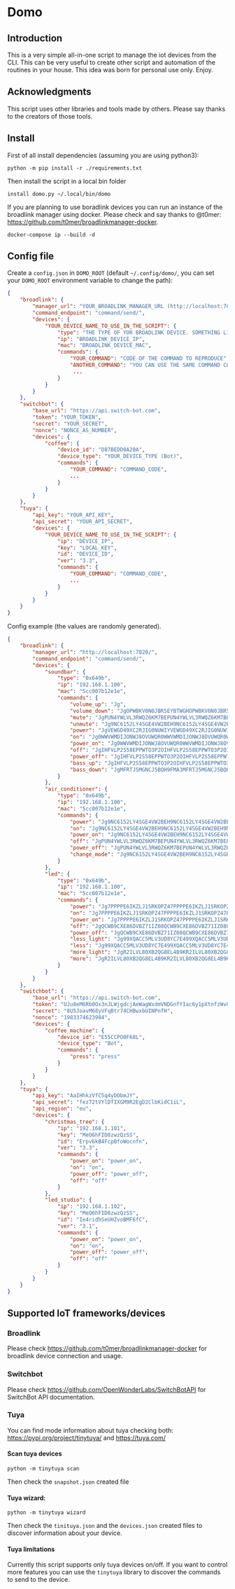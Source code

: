 # Domo

## Introduction
This is a very simple all-in-one script to manage the iot devices from the CLI.
This can be very useful to create other script and automation of the routines in your house.
This idea was born for personal use only. Enjoy.

## Acknowledgments
This script uses other libraries and tools made by others. Please say thanks to the creators of those tools.

## Install

First of all install dependencies (assuming you are using python3):
```shell
python -m pip install -r ./requirements.txt
```

Then install the script in a local bin folder
```shell
install domo.py ~/.local/bin/domo
```

If you are planning to use boradlink devices you can run an instance of the broadlink manager using docker.
Please check and say thanks to @t0mer: https://github.com/t0mer/broadlinkmanager-docker.
```shell
docker-compose ip --build -d
```

## Config file

Create a `config.json` in `DOMO_ROOT` (default `~/.config/domo/`, you can set your `DOMO_ROOT` environment variable to change the path):

```json
{
    "broadlink": {
        "manager_url": "YOUR_BROADLINK_MANAGER_URL (http://localhost:7020/)",
        "command_endpoint": "command/send/",
        "devices": {
            "YOUR_DEVICE_NAME_TO_USE_IN_THE_SCRIPT": {
                "type": "THE TYPE OF YOR BROADLINK DEVICE. SOMETHING LIKE 0x649b. CHECK: https://github.com/t0mer/broadlinkmanager-docker",
                "ip": "BROADLINK_DEVICE_IP",
                "mac": "BROADLINK_DEVICE_MAC",
                "commands": {
                    "YOUR_COMMAND": "CODE OF THE COMMAND TO REPRODUCE",
                    "ANOTHER_COMMAND": "YOU CAN USE THE SAME COMMAND CODE TO CREATE ALIASES",
                     ...
                }
            }
        }
    },
    "switchbot": {
        "base_url": "https://api.switch-bot.com",
        "token": "YOUR_TOKEN",
        "secret": "YOUR_SECRET",
        "nonce": "NONCE_AS_NUMBER",
        "devices": {
            "coffee": {
                "device_id": "D87BEDD0A20A",
                "device_type": "YOUR_DEVICE_TYPE (Bot)",
                "commands": {
                    "YOUR_COMMAND": "COMMAND_CODE",
                    ...
                }
            }
        }
    },
    "tuya": {
        "api_key": "YOUR_API_KEY",
        "api_secret": "YOUR_API_SECRET",
        "devices": {
            "YOUR_DEVICE_NAME_TO_USE_IN_THE_SCRIPT": {
                "ip": "DEVICE_IP",
                "key": "LOCAL_KEY",
                "id": "DEVICE_ID",
                "ver": "3.3",
                "commands": {
                    "YOUR_COMMAND": "COMMAND_CODE",
                    ...
                }
            }
        }
    }
}
```

Config example (the values are randomly generated).
```json
{
    "broadlink": {
        "manager_url": "http://localhost:7020/",
        "command_endpoint": "command/send/",
        "devices": {
            "soundbar": {
                "type": "0x649b",
                "ip": "192.168.1.100",
                "mac": "5cc007b12e1e",
                "commands": {
                    "volume_up": "Jg",
                    "volume_down": "JgOPWBKV0N0JBR5EYBTWGHOPWBKV0N0JBR5EYBTWGHOPWBKV0N0JBR5EYBTWGHOPWBKV0N0JBR5EYBTWGHOPWBKV0N0JBR5EYBTWGHOPWBKV0N0JBR5EYBTWGHOPWBKV0N0JBR5EYBTWGHOPWBKV0N0JBR5EYBTWGHOPWBKV0N0JBR5EYBTWGHOPWBKV0N0JBR5EYBTWGH==",
                    "mute": "JgPUN4YWLVL3RWQZ6KM7BEPUN4YWLVL3RWQZ6KM7BEPUN4YWLVL3RWQZ6KM7BEPUN4YWLVL3RWQZ6KM7BEPUN4YWLVL3RWQZ6KM7BEPUN4YWLVL3RWQZ6KM7BEPUN4YWLVL3RWQZ6KM7BEPUN4YWLVL3RWQZ6KM7BEPUN4YWLVL3RWQZ6KM7BEPUN4YWLVL3RWQZ6KM7BE==",
                    "unmute": "Jg9NC6152LY4SGE4VW2BEH9NC6152LY4SGE4VW2BEH9NC6152LY4SGE4VW2BEH9NC6152LY4SGE4VW2BEH9NC6152LY4SGE4VW2BEH9NC6152LY4SGE4VW2BEH9NC6152LY4SGE4VW2BEH9NC6152LY4SGE4VW2BEH9NC6152LY4SGE4VW2BEH9NC6152LY4SGE4VW2BEH==",
                    "power": "JgVEWGD49XC2RJIG0NUWIYVEWGD49XC2RJIG0NUWIYVEWGD49XC2RJIG0NUWIYVEWGD49XC2RJIG0NUWIYVEWGD49XC2RJIG0NUWIYVEWGD49XC2RJIG0NUWIYVEWGD49XC2RJIG0NUWIYVEWGD49XC2RJIG0NUWIYVEWGD49XC2RJIG0NUWIYVEWGD49XC2RJIG0NUWIY==",
                    "on": "Jg0WWVWMDIJONWJ8OVUWQR0WWVWMDIJONWJ8OVUWQR0WWVWMDIJONWJ8OVUWQR0WWVWMDIJONWJ8OVUWQR0WWVWMDIJONWJ8OVUWQR0WWVWMDIJONWJ8OVUWQR0WWVWMDIJONWJ8OVUWQR0WWVWMDIJONWJ8OVUWQR0WWVWMDIJONWJ8OVUWQR0WWVWMDIJONWJ8OVUWQR==",
                    "power_on": "Jg0WWVWMDIJONWJ8OVUWQR0WWVWMDIJONWJ8OVUWQR0WWVWMDIJONWJ8OVUWQR0WWVWMDIJONWJ8OVUWQR0WWVWMDIJONWJ8OVUWQR0WWVWMDIJONWJ8OVUWQR0WWVWMDIJONWJ8OVUWQR0WWVWMDIJONWJ8OVUWQR0WWVWMDIJONWJ8OVUWQR0WWVWMDIJONWJ8OVUWQR==",
                    "off": "JgIHFVLP2S58EPPWTO3P2OIHFVLP2S58EPPWTO3P2OIHFVLP2S58EPPWTO3P2OIHFVLP2S58EPPWTO3P2OIHFVLP2S58EPPWTO3P2OIHFVLP2S58EPPWTO3P2OIHFVLP2S58EPPWTO3P2OIHFVLP2S58EPPWTO3P2OIHFVLP2S58EPPWTO3P2OIHFVLP2S58EPPWTO3P2O==",
                    "power_off": "JgIHFVLP2S58EPPWTO3P2OIHFVLP2S58EPPWTO3P2OIHFVLP2S58EPPWTO3P2OIHFVLP2S58EPPWTO3P2OIHFVLP2S58EPPWTO3P2OIHFVLP2S58EPPWTO3P2OIHFVLP2S58EPPWTO3P2OIHFVLP2S58EPPWTO3P2OIHFVLP2S58EPPWTO3P2OIHFVLP2S58EPPWTO3P2O==",
                    "bass_up": "JgIHFVLP2S58EPPWTO3P2OIHFVLP2S58EPPWTO3P2OIHFVLP2S58EPPWTO3P2OIHFVLP2S58EPPWTO3P2OIHFVLP2S58EPPWTO3P2OIHFVLP2S58EPPWTO3P2OIHFVLP2S58EPPWTO3P2OIHFVLP2S58EPPWTO3P2OIHFVLP2S58EPPWTO3P2OIHFVLP2S58EPPWTO3P2O==",
                    "bass_down": "JgMFRTJ5MGNCJ5BQH9FMA3MFRTJ5MGNCJ5BQH9FMA3MFRTJ5MGNCJ5BQH9FMA3MFRTJ5MGNCJ5BQH9FMA3MFRTJ5MGNCJ5BQH9FMA3MFRTJ5MGNCJ5BQH9FMA3MFRTJ5MGNCJ5BQH9FMA3MFRTJ5MGNCJ5BQH9FMA3MFRTJ5MGNCJ5BQH9FMA3MFRTJ5MGNCJ5BQH9FMA3=="
                }
            },
            "air_conditioner": {
                "type": "0x649b",
                "ip": "192.168.1.100",
                "mac": "5cc007b12e1e",
                "commands": {
                    "power": "Jg9NC6152LY4SGE4VW2BEH9NC6152LY4SGE4VW2BEH9NC6152LY4SGE4VW2BEH9NC6152LY4SGE4VW2BEH9NC6152LY4SGE4VW2BEH9NC6152LY4SGE4VW2BEH",
                    "on": "Jg9NC6152LY4SGE4VW2BEH9NC6152LY4SGE4VW2BEH9NC6152LY4SGE4VW2BEH9NC6152LY4SGE4VW2BEH9NC6152LY4SGE4VW2BEH9NC6152LY4SGE4VW2BEH",
                    "power_on": "Jg9NC6152LY4SGE4VW2BEH9NC6152LY4SGE4VW2BEH9NC6152LY4SGE4VW2BEH9NC6152LY4SGE4VW2BEH9NC6152LY4SGE4VW2BEH9NC6152LY4SGE4VW2BEH",
                    "off": "JgPUN4YWLVL3RWQZ6KM7BEPUN4YWLVL3RWQZ6KM7BEPUN4YWLVL3RWQZ6KM7BEPUN4YWLVL3RWQZ6KM7BEPUN4YWLVL3RWQZ6KM7BEPUN4YWLVL3RWQZ6KM7BE",
                    "power_off": "JgPUN4YWLVL3RWQZ6KM7BEPUN4YWLVL3RWQZ6KM7BEPUN4YWLVL3RWQZ6KM7BEPUN4YWLVL3RWQZ6KM7BEPUN4YWLVL3RWQZ6KM7BEPUN4YWLVL3RWQZ6KM7BE",
                    "change_mode": "Jg9NC6152LY4SGE4VW2BEH9NC6152LY4SGE4VW2BEH9NC6152LY4SGE4VW2BEH9NC6152LY4SGE4VW2BEH9NC6152LY4SGE4VW2BEH9NC6152LY4SGE4VW2BEH"
                }
            },
            "led": {
                "type": "0x649b",
                "ip": "192.168.1.100",
                "mac": "5cc007b12e1e",
                "commands": {
                    "power": "Jg7PPPPE6IKZLJ1SRKOPZ47PPPPE6IKZLJ1SRKOPZ47PPPPE6IKZLJ1SRKOPZ47PPPPE6IKZLJ1SRKOPZ47PPPPE6IKZLJ1SRKOPZ47PPPPE6IKZLJ1SRKOPZ4",
                    "on": "Jg7PPPPE6IKZLJ1SRKOPZ47PPPPE6IKZLJ1SRKOPZ47PPPPE6IKZLJ1SRKOPZ47PPPPE6IKZLJ1SRKOPZ47PPPPE6IKZLJ1SRKOPZ47PPPPE6IKZLJ1SRKOPZ4",
                    "power_on": "Jg7PPPPE6IKZLJ1SRKOPZ47PPPPE6IKZLJ1SRKOPZ47PPPPE6IKZLJ1SRKOPZ47PPPPE6IKZLJ1SRKOPZ47PPPPE6IKZLJ1SRKOPZ47PPPPE6IKZLJ1SRKOPZ4",
                    "off": "JgQCWB9CXE86DVBZ71IZ08QCWB9CXE86DVBZ71IZ08QCWB9CXE86DVBZ71IZ08QCWB9CXE86DVBZ71IZ08QCWB9CXE86DVBZ71IZ08QCWB9CXE86DVBZ71IZ08",
                    "power_off": "JgQCWB9CXE86DVBZ71IZ08QCWB9CXE86DVBZ71IZ08QCWB9CXE86DVBZ71IZ08QCWB9CXE86DVBZ71IZ08QCWB9CXE86DVBZ71IZ08QCWB9CXE86DVBZ71IZ08",
                    "less_light": "Jg99XQACC5MLV3UD8YC7E499XQACC5MLV3UD8YC7E499XQACC5MLV3UD8YC7E499XQACC5MLV3UD8YC7E499XQACC5MLV3UD8YC7E499XQACC5MLV3UD8YC7E4",
                    "less": "Jg99XQACC5MLV3UD8YC7E499XQACC5MLV3UD8YC7E499XQACC5MLV3UD8YC7E499XQACC5MLV3UD8YC7E499XQACC5MLV3UD8YC7E499XQACC5MLV3UD8YC7E4",
                    "more_light": "JgR2ILVL80XB2QG8EL4B9KR2ILVL80XB2QG8EL4B9KR2ILVL80XB2QG8EL4B9KR2ILVL80XB2QG8EL4B9KR2ILVL80XB2QG8EL4B9KR2ILVL80XB2QG8EL4B9K",
                    "more": "JgR2ILVL80XB2QG8EL4B9KR2ILVL80XB2QG8EL4B9KR2ILVL80XB2QG8EL4B9KR2ILVL80XB2QG8EL4B9KR2ILVL80XB2QG8EL4B9KR2ILVL80XB2QG8EL4B9K"
                }
            }
        }
    },
    "switchbot": {
        "base_url": "https://api.switch-bot.com",
        "token": "UJu8eM6Rb0Ox3nJLWjgdcjAeWagWxdmVNDGnfYIac6y1pXtnfzWvO2JTEaAnMFVwbHzX0M2Mt7ddZzDrplCbeDOsxG3X7I5I",
        "secret": "8U5JoavM68yVFqBtr74CHBwxbUINPnfH",
        "nonce": "1983374623984",
        "devices": {
            "coffee_machine": {
                "device_id": "E55CCPO0F68L",
                "device_type": "Bot",
                "commands": {
                    "press": "press"
                }
            }
        }
    },
    "tuya": {
        "api_key": "AaIHhkzVfC5q4yDObmJY",
        "api_secret": "fez72tVYlDfIXGM9R2EgD2ClbKidC1iL",
        "api_region": "eu",
        "devices": {
            "christmas_tree": {
                "ip": "192.168.1.101",
                "key": "MeO6hFID8zwzQzSS",
                "id": "Erpv6kB4FcpBfoWocnfn",
                "ver": "3.3",
                "commands": {
                    "power_on": "power_on",
                    "on": "on",
                    "power_off": "power_off",
                    "off": "off"
                }
            },
            "led_studio": {
                "ip": "192.168.1.102",
                "key": "MeO6hFID8zwzQzSS",
                "id": "Ie4ridhSeUHZvoBMF6fC",
                "ver": "3.1",
                "commands": {
                    "power_on": "power_on",
                    "on": "on",
                    "power_off": "power_off",
                    "off": "off"
                }
            }
        }
    }
}
```

## Supported IoT frameworks/devices

### Broadlink
Please check https://github.com/t0mer/broadlinkmanager-docker for broadlink device connection and usage.

### Switchbot
Please check https://github.com/OpenWonderLabs/SwitchBotAPI for SwitchBot API documentation.

### Tuya
You can find mode information about tuya checking both: https://pypi.org/project/tinytuya/ and https://tuya.com/
#### Scan tuya devices
```shell
python -m tinytuya scan
```
Then check the `snapshot.json` created file
#### Tuya wizard:
```shell
python -m tinytuya wizard
```
Then check the `tinituya.json` and the `devices.json` created files to discover information about your device.

#### Tuya limitations
Currently this script supports only tuya devices on/off.
If you want to control more features you can use the `tinytuya` library to discover the commands to send to the device.